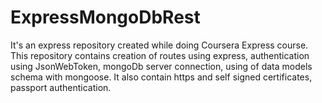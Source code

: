 # ExpressMongoDbRest
It's an express repository created while doing Coursera Express course.
This repository contains creation of routes using express, authentication using JsonWebToken, mongoDb server connection, using of data models schema with mongoose. 
It also contain https and self signed certificates, passport authentication.
